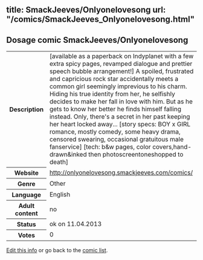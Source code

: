 title: SmackJeeves/Onlyonelovesong
url: "/comics/SmackJeeves_Onlyonelovesong.html"
---
Dosage comic SmackJeeves/Onlyonelovesong
-----------------------------------------

<table class="comicinfo">
<tr>
<th>Description</th><td>[available as a paperback on Indyplanet with a few extra spicy pages, revamped dialogue and prettier speech bubble arrangement!] A spoiled, frustrated and capricious rock star accidentally meets a common girl seemingly imprevious to his charm. Hiding his true identity from her, he selfishly decides to make her fall in love with him. But as he gets to know her better he finds himself falling instead. Only, there's a secret in her past keeping her heart locked away... [story specs: BOY x GIRL romance, mostly comedy, some heavy drama, censored swearing, occasional gratuitous male fanservice] [tech: b&amp;w pages, color covers,hand-drawn&amp;inked then photoscreentoneshopped to death]</td>
</tr>
<tr>
<th>Website</th><td><a href="http://onlyonelovesong.smackjeeves.com/comics/">http://onlyonelovesong.smackjeeves.com/comics/</a></td>
</tr>
<tr>
<th>Genre</th><td>Other</td>
</tr>
<tr>
<th>Language</th><td>English</td>
</tr>
<tr>
<th>Adult content</th><td>no</td>
</tr>
<tr>
<th>Status</th><td>ok on 11.04.2013</td>
</tr>
<tr>
<th>Votes</th><td>0</div></td>
</tr>
</table>

[Edit this info](/comics/SmackJeeves_Onlyonelovesong_edit.html) or go back to the [comic list](../comic-index.html).
